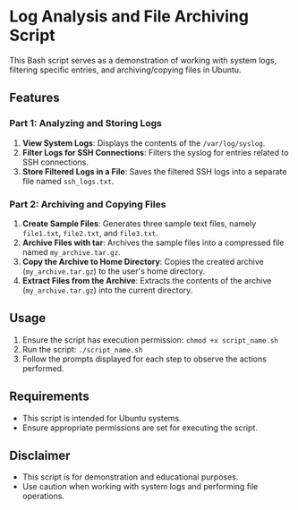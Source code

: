 # Log Analysis and File Archiving Script

This Bash script serves as a demonstration of working with system logs, filtering specific entries, and archiving/copying files in Ubuntu.

## Features

### Part 1: Analyzing and Storing Logs

1. **View System Logs**: Displays the contents of the `/var/log/syslog`.
2. **Filter Logs for SSH Connections**: Filters the syslog for entries related to SSH connections.
3. **Store Filtered Logs in a File**: Saves the filtered SSH logs into a separate file named `ssh_logs.txt`.

### Part 2: Archiving and Copying Files

1. **Create Sample Files**: Generates three sample text files, namely `file1.txt`, `file2.txt`, and `file3.txt`.
2. **Archive Files with tar**: Archives the sample files into a compressed file named `my_archive.tar.gz`.
3. **Copy the Archive to Home Directory**: Copies the created archive (`my_archive.tar.gz`) to the user's home directory.
4. **Extract Files from the Archive**: Extracts the contents of the archive (`my_archive.tar.gz`) into the current directory.

## Usage

1. Ensure the script has execution permission: `chmod +x script_name.sh`
2. Run the script: `./script_name.sh`
3. Follow the prompts displayed for each step to observe the actions performed.

## Requirements

- This script is intended for Ubuntu systems.
- Ensure appropriate permissions are set for executing the script.

## Disclaimer

- This script is for demonstration and educational purposes.
- Use caution when working with system logs and performing file operations.

